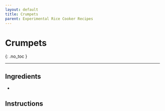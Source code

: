 ```yaml
---
layout: default
title: Crumpets
parent: Experimental Rice Cooker Recipes
---
```


# Crumpets
{: .no_toc }

---

## Ingredients
<ul>
	<li></li>
</ul>

## Instructions
